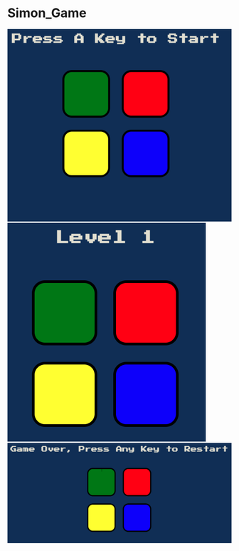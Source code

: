 # Simon_Game
![My Image](./Capture%20d%E2%80%99%C3%A9cran%202022-09-02%20%C3%A0%2011.05.57.png)
![My Image](./Capture%20d%E2%80%99%C3%A9cran%202022-09-02%20%C3%A0%2011.06.27.png)
![My Image](./Capture%20d%E2%80%99%C3%A9cran%202022-09-02%20%C3%A0%2011.06.55.png)